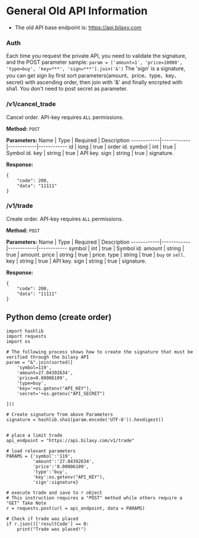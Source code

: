# General Old API Information
- The old API base endpoint is: https://api.bilaxy.com


### Auth
Each time you request the private API, you need to validate the signature, and the POST parameter sample:
`param = ['amount=1', 'price=10000', 'type=buy', 'key=***', 'sign=***'].join('&')`
The 'sign' is a signature, you can get sign by first sort parameters(amount、price、type、key、secret) with ascending order, then join with '&' and finally encrpted with sha1. You don't need to post secret as parameter.

### /v1/cancel_trade
Cancel order.
API-key requires `ALL` permissions.

**Method:** `POST`

**Parameters:**
Name | Type | Required | Description
------------|------------|------------|------------
id | long | true | order id.
symbol | int | true | Symbol id.
key | string | true | API key.
sign | string | true | signature.

**Response:**
```
{
    "code": 200, 
    "data": "11111"
}
```

### /v1/trade
Create order.
API-key requires `ALL` permissions.

**Method:** `POST`

**Parameters:**
Name | Type | Required | Description
------------|------------|------------|------------
symbol | int | true | Symbol id.
amount | string | true | amount.
price | string | true | price.
type | string | true | `buy` or `sell`.
key | string | true | API key.
sign | string | true | signature.

**Response:**
```
{
    "code": 200, 
    "data": "11111"
}
```

## Python demo (create order)
```
import hashlib
import requests
import os

# The following process shows how to create the signature that must be verified through the bilaxy API
param = "&".join(sorted([
    'symbol=119',
    'amount=27.04392634',
    'price=0.00006109',
    'type=buy',
    'key='+os.getenv("API_KEY"),
    'secret='+os.getenv("API_SECRET")

]))

# Create signature from above Parameters
signature = hashlib.sha1(param.encode('UTF-8')).hexdigest()


# place a limit trade
api_endpoint = "https://api.bilaxy.com/v1/trade"

# load relevant parameters
PARAMS = {'symbol':'119',
          'amount':'27.04392634',
          'price':'0.00006109',
          'type':'buy',
          'key':os.getenv("API_KEY"),
          'sign':signature}

# execute trade and save to r object
# This instruction requires a "POST" method while others require a "GET" Take Note
r = requests.post(url = api_endpoint, data = PARAMS)

# Check if trade was placed
if r.json()['resultCode'] == 0:
    print("Trade was placed!")
```
